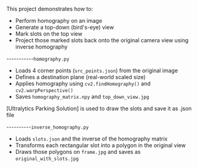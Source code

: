 This project demonstrates how to:
- Perform homography on an image
- Generate a top-down (bird's-eye) view
- Mark slots on the top view
- Project those marked slots back onto the original camera view using inverse homography

-----------`homography.py`
- Loads 4 corner points (`src_points.json`) from the original image
- Defines a destination plane (real-world scaled size)
- Applies homography using `cv2.findHomography()` and `cv2.warpPerspective()`
- Saves `homography_matrix.npy` and `top_down_view.jpg`

[Ultralytics Parking Solution] is used to draw the slots and save it as .json file

----------`inverse_homography.py`
- Loads `slots.json` and the inverse of the homography matrix
- Transforms each rectangular slot into a polygon in the original view
- Draws those polygons on `frame.jpg` and saves as `original_with_slots.jpg`
